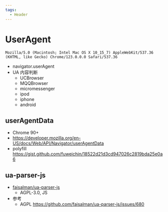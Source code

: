 ```yaml
---
tags:
  - Header
---
```


# UserAgent

```
Mozilla/5.0 (Macintosh; Intel Mac OS X 10_15_7) AppleWebKit/537.36 (KHTML, like Gecko) Chrome/123.0.0.0 Safari/537.36
```

- navigator.userAgent
- UA 内容判断
  - UCBrowser
  - MQQBrowser
  - micromessenger
  - ipod
  - iphone
  - android

## userAgentData

- Chrome 90+
- https://developer.mozilla.org/en-US/docs/Web/API/Navigator/userAgentData
- polyfill https://gist.github.com/fuweichin/18522d21d3cd947026c2819bda25e0a6

## ua-parser-js

- [faisalman/ua-parser-js](https://github.com/faisalman/ua-parser-js)
  - AGPL-3.0, JS
- 参考
  - AGPL https://github.com/faisalman/ua-parser-js/issues/680
